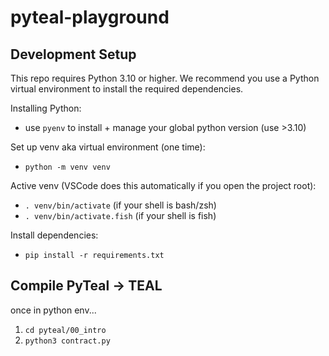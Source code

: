 # pyteal-playground

## Development Setup

This repo requires Python 3.10 or higher. We recommend you use a Python virtual environment to install
the required dependencies.

Installing Python:
- 	use `pyenv` to install + manage your global python version (use >3.10)

Set up venv aka virtual environment (one time):

-   `python -m venv venv`

Active venv (VSCode does this automatically if you open the project root):

-   `. venv/bin/activate` (if your shell is bash/zsh)
-   `. venv/bin/activate.fish` (if your shell is fish)

Install dependencies:

-   `pip install -r requirements.txt`

## Compile PyTeal -> TEAL

once in python env...

1. `cd pyteal/00_intro`
2. `python3 contract.py`
